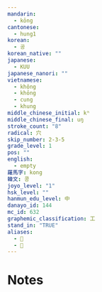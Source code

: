 ```yaml
---
mandarin:
  - kōng
cantonese:
  - hung1
korean:
  - 공
korean_native: ""
japanese:
  - KUU
japanese_nanori: ""
vietnamese:
  - không
  - khỏng
  - cung
  - khung
middle_chinese_initial: kʰ
middle_chinese_final: uŋ
stroke_count: "8"
radical: 穴
skip_number: 2-3-5
grade_level: 1
pos: ""
english:
  - empty
羅馬字: kong
韓文: 콩
joyo_level: "1"
hsk_level: ""
hanmun_edu_level: 中
danayo_id: 144
mc_id: 632
graphemic_classification: 工
stand_in: "TRUE"
aliases:
  - 𠀝
  - 𢦉
---
```


# Notes
